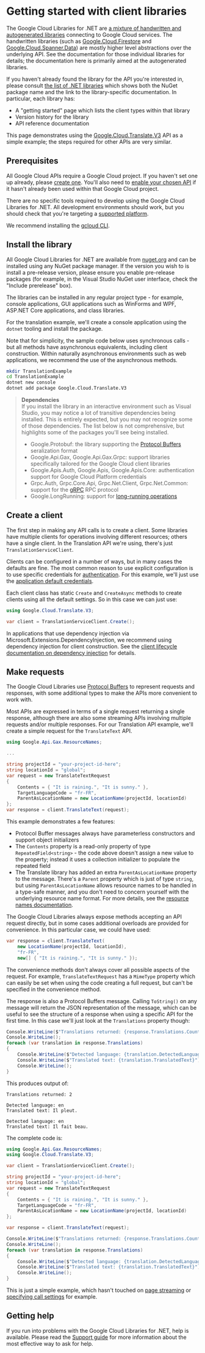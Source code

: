 # Getting started with client libraries

The Google Cloud Libraries for .NET are [a mixture of handwritten and autogenerated
libraries](library-types.md) connecting to Google Cloud services. The handwritten libraries (such
as [Google.Cloud.Firestore](https://cloud.google.com/dotnet/docs/reference/Google.Cloud.Firestore/latest) and
[Google.Cloud.Spanner.Data](https://cloud.google.com/dotnet/docs/reference/Google.Cloud.Spanner.Data/latest))
are mostly higher level abstractions over the underlying API. See the documentation
for those individual libraries for details; the documentation here is primarily
aimed at the autogenerated libraries.

If you haven't already found the library for the API you're interested in, please consult
[the list of .NET libraries](https://cloud.google.com/dotnet/docs/reference) which shows both the NuGet package
name and the link to the library-specific documentation. In particular, each library has:

- A "getting started" page which lists the client types within that library
- Version history for the library
- API reference documentation

This page demonstrates using the [Google.Cloud.Translate.V3](https://cloud.google.com/dotnet/docs/reference/Google.Cloud.Translate.V3/latest)
API as a simple example; the steps required for other APIs are very similar.

## Prerequisites

All Google Cloud APIs require a Google Cloud project. If you haven't set one up already,
please [create one](https://cloud.devsite.corp.google.com/resource-manager/docs/creating-managing-projects).
You'll also need to [enable your chosen API](https://console.cloud.google.com/apis/library) if it hasn't
already been used within that Google Cloud project.

There are no specific tools required to develop using the Google Cloud Libraries for .NET. All
development environments should work, but you should check that you're targeting a
[supported platform](platforms.md).

We recommend installing the [gcloud CLI](https://cloud.google.com/sdk/gcloud).

## Install the library

All Google Cloud Libraries for .NET are available from [nuget.org](https://nuget.org) and can be installed
using any NuGet package manager. If the version you wish to is install a pre-release version,
please ensure you enable pre-release packages (for example, in the Visual Studio NuGet user interface,
check the "Include prerelease" box).

The libraries can be installed in any regular project type - for example, console applications,
GUI applications such as WinForms and WPF, ASP.NET Core applications, and class libraries.

For the translation example, we'll create a console application using the `dotnet` tooling
and install the package.

Note that for simplicity, the sample code below uses synchronous calls - but all methods have asynchronous equivalents,
including client construction. Within naturally asynchronous environments such as web applications,
we recommend the use of the asynchronous methods.

```sh
mkdir TranslationExample
cd TranslationExample
dotnet new console
dotnet add package Google.Cloud.Translate.V3
```

> **Dependencies**  
> If you install the library in an interactive environment such as Visual Studio, you may notice
> a lot of transitive dependencies being installed. This is entirely expected, but you may not recognize
> some of those dependencies. The list below is not comprehensive, but highlights some of the packages
> you'll see being installed.
>
> - Google.Protobuf: the library supporting the [Protocol Buffers](https://protobuf.dev) seralization format
> - Google.Api.Gax, Google.Api.Gax.Grpc: support libraries specifically tailored for the Google Cloud client libraries
> - Google.Apis.Auth, Google.Apis, Google.Apis.Core: authentication support for Google Cloud Platform credentials
> - Grpc.Auth, Grpc.Core.Api, Grpc.Net.Client, Grpc.Net.Common: support for the [gRPC](https://grpc.io/) RPC protocol
> - Google.LongRunning: support for [long-running operations](long-running-operations.md)

## Create a client

The first step in making any API calls is to create a client. Some libraries have multiple clients
for operations involving different resources; others have a single client. In the Translation API
we're using, there's just `TranslationServiceClient`.

Clients can be configured in a number of ways, but in many cases the defaults are fine. The most
common reason to use explicit configuration is to use specific credentials for
[authentication](https://cloud.google.com/docs/authentication/getting-started). For this example, we'll just use the
[application default credentials](https://cloud.google.com/docs/authentication/production#automatically).

Each client class has static `Create` and `CreateAsync` methods to create clients using all the default settings.
So in this case we can just use:

```csharp
using Google.Cloud.Translate.V3;

var client = TranslationServiceClient.Create();
```

In applications that use dependency injection via Microsoft.Extensions.DependencyInjection, we recommend
using dependency injection for client construction. See the
[client lifecycle documentation on dependency injection](client-lifecycle.md##dependency-injection-microsoftextensionsdependencyinjection)
for details.

## Make requests

The Google Cloud Libraries use [Protocol Buffers](https://protobuf.dev)
to represent requests and responses, with some additional types to make the APIs more
convenient to work with.

Most APIs are expressed in terms of a single request returning a single response, although
there are also some streaming APIs involving multiple requests and/or multiple responses.
For our Translation API example, we'll create a simple request for the `TranslateText` API.

```csharp
using Google.Api.Gax.ResourceNames;

...

string projectId = "your-project-id-here";
string locationId = "global";
var request = new TranslateTextRequest
{
    Contents = { "It is raining.", "It is sunny." },
    TargetLanguageCode = "fr-FR",
    ParentAsLocationName = new LocationName(projectId, locationId)
};
var response = client.TranslateText(request);
```

This example demonstrates a few features:

- Protocol Buffer messages always have parameterless constructors and support object initializers
- The `Contents` property is a read-only property of type `RepeatedField<string>` - the code above
  doesn't assign a new value to the property; instead it uses a collection initializer to populate
  the repeated field
- The Translate library has added an extra `ParentAsLocationName` property to the message.
  There's a `Parent` property which is just of type `string`, but using `ParentAsLocationName`
  allows resource names to be handled in a type-safe manner, and you don't need to concern yourself
  with the underlying resource name format. For more details, see the
  [resource names documentation](resource-names.md).

The Google Cloud Libraries always expose methods accepting an API request directly,
but in some cases additional overloads are provided for convenience. In this particular case, we could have used:

```csharp
var response = client.TranslateText(
    new LocationName(projectId, locationId),
    "fr-FR",
    new[] { "It is raining.", "It is sunny." });
```

The convenience methods don't always cover all possible aspects of the request.
For example, `TranslateTextRequest` has a `MimeType` property which can easily be set when
using the code creating a full request, but can't be specified in the convenience method.

The response is also a Protocol Buffers message. Calling `ToString()` on any message will return the JSON
representation of the message, which can be useful to see the structure of a response when using a specific
API for the first time. In this case we'll just look at the `Translations` property though:

```csharp
Console.WriteLine($"Translations returned: {response.Translations.Count}");
Console.WriteLine();
foreach (var translation in response.Translations)
{
    Console.WriteLine($"Detected language: {translation.DetectedLanguageCode}");
    Console.WriteLine($"Translated text: {translation.TranslatedText}");
    Console.WriteLine();
}
```

This produces output of:

```text
Translations returned: 2

Detected language: en
Translated text: Il pleut.

Detected language: en
Translated text: Il fait beau.
```

The complete code is:

```csharp
using Google.Api.Gax.ResourceNames;
using Google.Cloud.Translate.V3;

var client = TranslationServiceClient.Create();

string projectId = "your-project-id-here";
string locationId = "global";
var request = new TranslateTextRequest
{
    Contents = { "It is raining.", "It is sunny." },
    TargetLanguageCode = "fr-FR",
    ParentAsLocationName = new LocationName(projectId, locationId)
};

var response = client.TranslateText(request);

Console.WriteLine($"Translations returned: {response.Translations.Count}");
Console.WriteLine();
foreach (var translation in response.Translations)
{
    Console.WriteLine($"Detected language: {translation.DetectedLanguageCode}");
    Console.WriteLine($"Translated text: {translation.TranslatedText}");
    Console.WriteLine();
}
```

This is just a simple example, which hasn't touched on [page streaming](page-streaming.md)
or [specifying call settings](call-settings.md) for example.

## Getting help

If you run into problems with the Google Cloud Libraries for .NET, help is available.
Please read the [Support guide](support.md) for more information about the most effective way
to ask for help.
